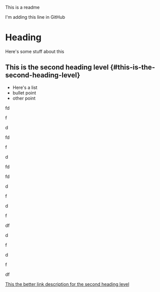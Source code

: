 This is a readme

I'm adding this line in GitHub

# Heading

Here's some stuff about this

## This is the second heading level {#this-is-the-second-heading-level}

-   Here's a list
-   bullet point
-   other point

fd

f

d

fd

f

d

fd

fd

d

f

d

f

df

d

f

d

f

df

[This the better link description for the second heading level](#this-is-the-second-heading-level)
